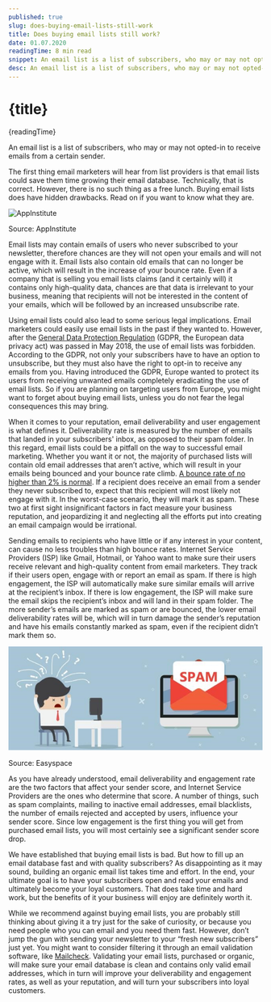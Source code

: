 ```yaml
---
published: true
slug: does-buying-email-lists-still-work
title: Does buying email lists still work?
date: 01.07.2020
readingTime: 8 min read
snippet: An email list is a list of subscribers, who may or may not opted-in to receive emails from a certain sender.
desc: An email list is a list of subscribers, who may or may not opted-in to receive emails from a certain sender.
---
```


# {title}

{readingTime}

An email list is a list of subscribers, who may or may not opted-in to receive emails from a certain sender.

The first thing email marketers will hear from list providers is that email lists could save them time growing their email database. Technically, that is correct. However, there is no such thing as a free lunch. Buying email lists does have hidden drawbacks. Read on if you want to know what they are.

![AppInstitute](./app-institute.jpg?format=webp;jpg;avif&srcset)

Source: AppInstitute

Email lists may contain emails of users who never subscribed to your newsletter, therefore chances are they will not open your emails and will not engage with it. Email lists also contain old emails that can no longer be active, which will result in the increase of your bounce rate. Even if a company that is selling you email lists claims (and it certainly will) it contains only high-quality data, chances are that data is irrelevant to your business, meaning that recipients will not be interested in the content of your emails, which will be followed by an increased unsubscribe rate.

Using email lists could also lead to some serious legal implications. Email marketers could easily use email lists in the past if they wanted to. However, after the [General Data Protection Regulation](https://mailcheck.co/l/gdpr-info) (GDPR, the European data privacy act) was passed in May 2018, the use of email lists was forbidden. According to the GDPR, not only your subscribers have to have an option to unsubscribe, but they must also have the right to opt-in to receive any emails from you. Having introduced the GDPR, Europe wanted to protect its users from receiving unwanted emails completely eradicating the use of email lists. So if you are planning on targeting users from Europe, you might want to forget about buying email lists, unless you do not fear the legal consequences this may bring.

When it comes to your reputation, email deliverability and user engagement is what defines it. Deliverability rate is measured by the number of emails that landed in your subscribers' inbox, as opposed to their spam folder. In this regard, email lists could be a pitfall on the way to successful email marketing. Whether you want it or not, the majority of purchased lists will contain old email addresses that aren’t active, which will result in your emails being bounced and your bounce rate climb. [A bounce rate of no higher than 2% is normal](https://mailcheck.co/l/making-sense-email-bounce-rates). If a recipient does receive an email from a sender they never subscribed to, expect that this recipient will most likely not engage with it. In the worst-case scenario, they will mark it as spam. These two at first sight insignificant factors in fact measure your business reputation, and jeopardizing it and neglecting all the efforts put into creating an email campaign would be irrational.

Sending emails to recipients who have little or if any interest in your content, can cause no less troubles than high bounce rates. Internet Service Providers (ISP) like Gmail, Hotmail, or Yahoo want to make sure their users receive relevant and high-quality content from email marketers. They track if their users open, engage with or report an email as spam. If there is high engagement, the ISP will automatically make sure similar emails will arrive at the recipient’s inbox. If there is low engagement, the ISP will make sure the email skips the recipient’s inbox and will land in their spam folder. The more sender’s emails are marked as spam or are bounced, the lower email deliverability rates will be, which will in turn damage the sender’s reputation and have his emails constantly marked as spam, even if the recipient didn’t mark them so.

![Easyspace](./easyspace.jpg?format=webp;jpg;avif&srcset)

Source: Easyspace

As you have already understood, email deliverability and engagement rate are the two factors that affect your sender score, and Internet Service Providers are the ones who determine that score. A number of things, such as spam complaints, mailing to inactive email addresses, email blacklists, the number of emails rejected and accepted by users, influence your sender score. Since low engagement is the first thing you will get from purchased email lists, you will most certainly see a significant sender score drop.

We have established that buying email lists is bad. But how to fill up an email database fast and with quality subscribers? As disappointing as it may sound, building an organic email list takes time and effort. In the end, your ultimate goal is to have your subscribers open and read your emails and ultimately become your loyal customers. That does take time and hard work, but the benefits of it your business will enjoy are definitely worth it.

While we recommend against buying email lists, you are probably still thinking about giving it a try just for the sake of curiosity, or because you need people who you can email and you need them fast. However, don’t jump the gun with sending your newsletter to your “fresh new subscribers” just yet. You might want to consider filtering it through an email validation software, like [Mailcheck](/#features). Validating your email lists, purchased or organic, will make sure your email database is clean and contains only valid email addresses, which in turn will improve your deliverability and engagement rates, as well as your reputation, and will turn your subscribers into loyal customers.
